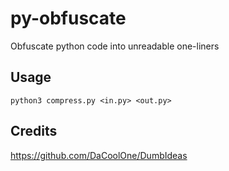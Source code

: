 # py-obfuscate
Obfuscate python code into unreadable one-liners

## Usage
`python3 compress.py <in.py> <out.py>`

## Credits
https://github.com/DaCoolOne/DumbIdeas
